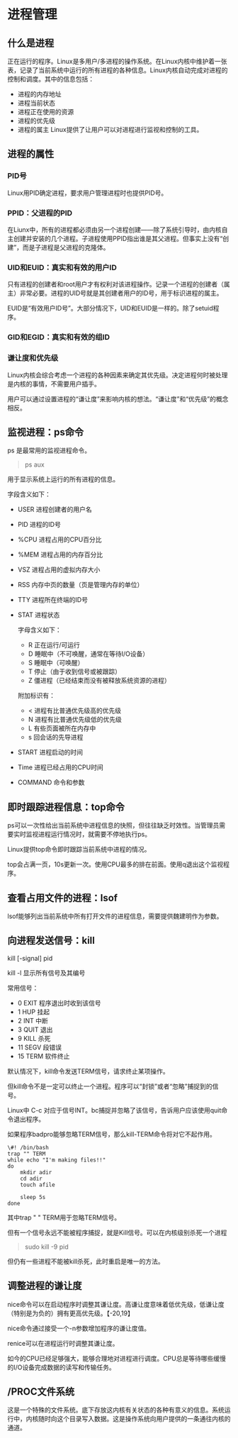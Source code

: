 # 进程管理
## 什么是进程
正在运行的程序。Linux是多用户/多进程的操作系统。在Linux内核中维护着一张表，记录了当前系统中运行的所有进程的各种信息。Linux内核自动完成对进程的控制和调度。其中的信息包括：
- 进程的内存地址
- 进程当前状态
- 进程正在使用的资源
- 进程的优先级
- 进程的属主
Linux提供了让用户可以对进程进行监视和控制的工具。

## 进程的属性

### PID号
Linux用PID确定进程，要求用户管理进程时也提供PID号。

### PPID：父进程的PID
在Liunx中，所有的进程都必须由另一个进程创建——除了系统引导时，由内核自主创建并安装的几个进程。子进程使用PPID指出谁是其父进程。但事实上没有“创建”，而是子进程是父进程的克隆体。

### UID和EUID：真实和有效的用户ID
只有进程的创建者和root用户才有权利对该进程操作。记录一个进程的创建者（属主）非常必要。进程的UID号就是其创建者用户的ID号，用于标识进程的属主。

EUID是“有效用户ID号”。大部分情况下，UID和EUID是一样的。除了setuid程序。

### GID和EGID：真实和有效的组ID

### 谦让度和优先级
Linux内核会综合考虑一个进程的各种因素来确定其优先级。决定进程何时被处理是内核的事情，不需要用户插手。

用户可以通过设置进程的“谦让度”来影响内核的想法。“谦让度”和“优先级”的概念相反。

## 监视进程：ps命令
ps 是最常用的监视进程命令。
>ps aux

用于显示系统上运行的所有进程的信息。

字段含义如下：
- USER 进程创建者的用户名
- PID 进程的ID号
- %CPU 进程占用的CPU百分比
- %MEM 进程占用的内存百分比
- VSZ 进程占用的虚拟内存大小
- RSS 内存中页的数量（页是管理内存的单位）
- TTY 进程所在终端的ID号
- STAT 进程状态

	字母含义如下：
	- R 正在运行/可运行
	- D 睡眠中（不可唤醒，通常在等待I/O设备）
	- S 睡眠中（可唤醒）
	- T 停止（由于收到信号或被跟踪）
	- Z 僵进程（已经结束而没有被释放系统资源的进程）

	附加标识有：
	- < 进程有比普通优先级高的优先级
	- N 进程有比普通优先级低的优先级
	- L 有些页面被所在内存中
	- s 回会话的先导进程
- START 进程启动的时间
- Time 进程已经占用的CPU时间
- COMMAND 命令和参数

## 即时跟踪进程信息：top命令
ps可以一次性给出当前系统中进程信息的快照，但往往缺乏时效性。当管理员需要实时监视进程运行情况时，就需要不停地执行ps。

Linux提供top命令即时跟踪当前系统中进程的情况。

top会占满一页，10s更新一次。使用CPU最多的排在前面。使用q退出这个监视程序。

## 查看占用文件的进程：lsof
lsof能够列出当前系统中所有打开文件的进程信息，需要提供魏建明作为参数。

## 向进程发送信号：kill
kill [-signal] pid

kill -l 显示所有信号及其编号

常用信号：
- 0 EXIT 程序退出时收到该信号
- 1 HUP 挂起
- 2 INT 中断
- 3 QUIT 退出
- 9 KILL 杀死
- 11 SEGV 段错误
- 15 TERM 软件终止

默认情况下，kill命令发送TERM信号，请求终止某项操作。

但kill命令不是一定可以终止一个进程。程序可以“封锁”或者“忽略”捕捉到的信号。

Linux中 C-c 对应于信号INT。bc捕捉并忽略了该信号，告诉用户应该使用quit命令退出程序。

如果程序badpro能够忽略TERM信号，那么kill-TERM命令将对它不起作用。

````
\#! /bin/bash
trap "" TERM
while echo "I'm making files!!"
do
	mkdir adir
	cd adir
	touch afile

	sleep 5s
done
````

其中trap " " TERM用于忽略TERM信号。

但有一个信号永远不能被程序捕捉，就是Kill信号。可以在内核级别杀死一个进程
>sudo kill -9 pid

但仍有一些进程不能被kill杀死，此时重启是唯一的方法。

## 调整进程的谦让度
nice命令可以在启动程序时调整其谦让度。高谦让度意味着低优先级，低谦让度（特别是为负的）拥有更高优先级。【-20,19】

nice命令通过接受一个-n参数增加程序的谦让度值。

renice可以在进程运行时调整其谦让度。

如今的CPU已经足够强大，能够合理地对进程进行调度。CPU总是等待哪些缓慢的I/O设备完成数据的读写和传输任务。

## /PROC文件系统
这是一个特殊的文件系统。底下存放这内核有关状态的各种有意义的信息。系统运行中，内核随时向这个目录写入数据。这是操作系统向用户提供的一条通往内核的通道。
